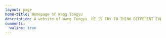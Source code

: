 ```yaml
---
layout: page
home-title: Homepage of Wang Tongyu
description: A website of Wang Tongyu. HE IS TRY TO THINK DIFFERENT EVERYDAY
comments:
  waline: true
---
```


